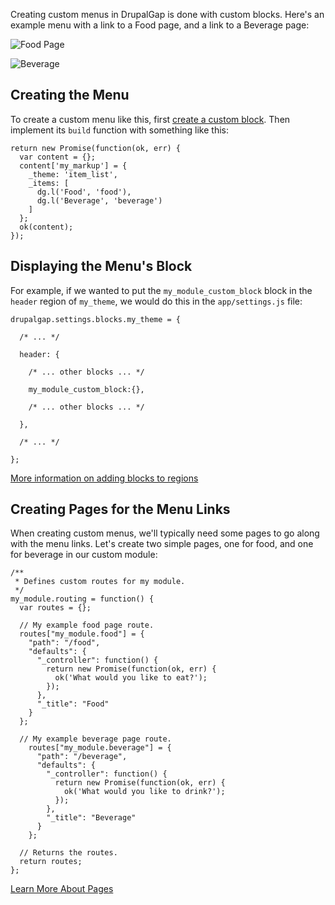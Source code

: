 Creating custom menus in DrupalGap is done with custom blocks. Here's an example menu with a link to a Food page, and a link to a Beverage page:

![Food Page](http://drupalgap.org/sites/default/files/food-page.png)

![Beverage](http://drupalgap.org/sites/default/files/beverage-page.png)

## Creating the Menu

To create a custom menu like this, first [create a custom block](../Blocks/Create_a_Custom_Block). Then implement its `build` function with something like this:

```
return new Promise(function(ok, err) {
  var content = {};
  content['my_markup'] = {
    _theme: 'item_list',
    _items: [
      dg.l('Food', 'food'),
      dg.l('Beverage', 'beverage')
    ]
  };
  ok(content);
});
```

## Displaying the Menu's Block

For example, if we wanted to put the `my_module_custom_block` block in the `header` region of `my_theme`, we would do this in the `app/settings.js` file:

```
drupalgap.settings.blocks.my_theme = {

  /* ... */

  header: {

    /* ... other blocks ... */

    my_module_custom_block:{},

    /* ... other blocks ... */

  },

  /* ... */

};
```

[More information on adding blocks to regions](../Blocks/Adding_Block_Region)

## Creating Pages for the Menu Links

When creating custom menus, we'll typically need some pages to go along with the menu links. Let's create two simple pages, one for food, and one for beverage in our custom module:

```
/**
 * Defines custom routes for my module.
 */
my_module.routing = function() {
  var routes = {};

  // My example food page route.
  routes["my_module.food"] = {
    "path": "/food",
    "defaults": {
      "_controller": function() {
        return new Promise(function(ok, err) {
          ok('What would you like to eat?');
        });
      },
      "_title": "Food"
    }
  };
  
  // My example beverage page route.
    routes["my_module.beverage"] = {
      "path": "/beverage",
      "defaults": {
        "_controller": function() {
          return new Promise(function(ok, err) {
            ok('What would you like to drink?');
          });
        },
        "_title": "Beverage"
      }
    };

  // Returns the routes.
  return routes;
};
```

[Learn More About Pages](../Pages)
